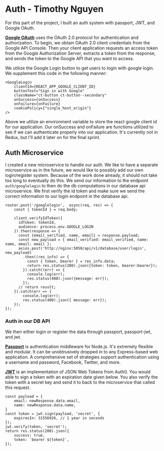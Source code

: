# Auth - Timothy Nguyen

For this part of the project, I built an auth system with passport, JWT, and Google OAuth.

[**Google OAuth**](https://developers.google.com/identity/protocols/oauth2) uses the OAuth 2.0 protocol for authentication and authorization. To begin, we obtain OAuth 2.0 client credentials from the Google API Console. Then your client application requests an access token from the Google Authorization Server, extracts a token from the response, and sends the token to the Google API that you want to access. 

We utilize the Google Login button to get users to login with google login. We supplement this code in the following manner: 

```
<GoogleLogin
    clientId={REACT_APP_GOOGLE_CLIENT_ID}
    buttonText="Sign in with Google"
    className="ct-button ct-button--secondary"
    onSuccess={onSuccess}
    onFailure={onFailure}
    cookiePolicy={"single_host_origin"}
/>
```

Above we utilize an environment variable to store the react google client id for our application. Our onSuccess and onFailure are functions utilized to see if we can authenticate properly into our application. It's currently not in Redux, but I'll add it later on for the final sprint.

## Auth Microservice
I created a new microservice to handle our auth. We like to have a separate microservice as in the future, we would like to possibly add our own login/register system. Because of the work done already, it should not take too long to eventually do this. We send our information to the endpoint `auth/googlelogin` to then do the db computations in our database api microservice. We first verify the id token and make sure we send the correct information to our login endpoint in the database api. 

```
router.post('/googlelogin',  async(req, res) => {
    const { tokenId } = req.body;

    client.verifyIdToken({
      idToken: tokenId,
      audience: process.env.GOOGLE_LOGIN
    }).then(response => {
      const {email_verified, name, email} = response.payload;
      const new_payload = { email_verified: email_verified, name: name, email: email };
      axios.post('http://nginx:5050/api/v1/database/user/login', new_payload)
        .then((res_info) => {
          const { token, bearer } = res_info.data;
          return res.status(200).json({token: token, bearer:bearer});
        }).catch((err) => {
          console.log(err);
          res.status(400).json({message: err});
        });
      // return result;
    }).catch(err => {
        console.log(err);
        res.status(400).json({ message: err});
    });
});
```

### Auth in our DB API
We then either login or register the data through passport, passport-jwt, and jwt. 

[**Passport**](http://www.passportjs.org/) is authentication middleware for Node.js. It's extremely flexible and modular. It can be unobtrusively dropped in to any Express-based web application. A comprehensive set of strategies support authentication using a username and password, Facebook, Twitter, and more.

[**JWT**](https://github.com/auth0/node-jsonwebtoken) is an implementation of JSON Web Tokens from Auth0. You would able to sign a token with an expiration date given below. You also verify the token with a secret key and send it to back to the microservice that called this request.
```
const payload = {
    email: newResponse.data.email,
    name: newResponse.data.name,
}
const token = jwt.sign(payload, 'secret', {
    expiresIn: 31556926, // 1 year in seconds
});
jwt.verify(token, 'secret');
return res.status(200).json({
    success: true,
    token: `bearer ${token}`,
});
```
